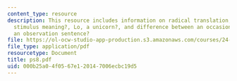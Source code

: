 ```yaml
---
content_type: resource
description: This resource includes information on radical translation, ?affirmative
  stimulus meaning?, Lo, a unicorn?, and difference between an occasion sentence and
  an observation sentence?
file: https://ol-ocw-studio-app-production.s3.amazonaws.com/courses/24-251-introduction-to-philosophy-of-language-spring-2006/000b25a04f0567e120147006ecbc19d5_ps8.pdf
file_type: application/pdf
resourcetype: Document
title: ps8.pdf
uid: 000b25a0-4f05-67e1-2014-7006ecbc19d5
---
```

